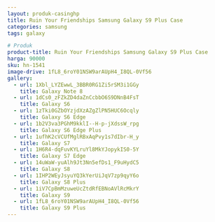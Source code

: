 ```yaml
---
layout: produk-casinghp
title: Ruin Your Friendships Samsung Galaxy S9 Plus Case
categories: samsung
tags: galaxy

# Produk
product-title: Ruin Your Friendships Samsung Galaxy S9 Plus Case
harga: 90000
sku: hn-1541
image-drive: 1fL8_6roY01NSW9arAUpH4_I8QL-0Vf56
gallery:
  - url: 1Xbl_LYZEwwL_3BBR0RG1Zi5rSM3i1GGy
    title: Galaxy Note 8
  - url: 1dCs0_zFZkZD4daZnCcbbO6S9DNnB4FsT
    title: Galaxy S6
  - url: 1zTki0GZbOYzjdXzAZgZlPN5HUC6Ocqly
    title: Galaxy S6 Edge
  - url: 1b2V3va3PGhM9kklI--H-p-jXdssW_rpg
    title: Galaxy S6 Edge Plus
  - url: 1ufhK2cVCUfMglRBxAqPvy1s7dIbr-H_y
    title: Galaxy S7
  - url: 1H6R4-dqFuvKYLruYl8MkYJopykIS0-5Y
    title: Galaxy S7 Edge
  - url: 14uWaW-yuAlh9Jt3Nn5efDs1_F9uHydC5
    title: Galaxy S8
  - url: 1IHP2WEyJsyuYQ3kYerUiJqV7zp9qyY6o
    title: Galaxy S8 Plus
  - url: 1iV7CpBmMzuweUcZtdRfEBNoAVlRcMkrY
    title: Galaxy S9
  - url: 1fL8_6roY01NSW9arAUpH4_I8QL-0Vf56
    title: Galaxy S9 Plus
---
```

